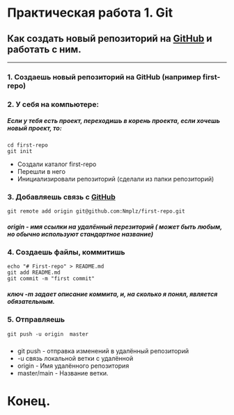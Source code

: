 # Практическая работа 1. Git

## Как создать новый репозиторий на [GitHub](https://github.com 'Гитхаб!!!') и работать с ним.
---
### 1. Создаешь новый репозиторий на GitHub (например first-repo)
### 2. У себя на компьютере:
##### Если у тебя есть проект, переходишь в корень проекта, если хочешь новый проект, то:
``` mkdir first-repo  
cd first-repo  
git init
```
* Создали каталог first-repo
* Перешли в него
* Инициализировали репозиторий (сделали из папки репозиторий)

### 3. Добавляешь связь с [GitHub](https://github.com) 
```
git remote add origin git@github.com:Nmplz/first-repo.git
```
##### origin - имя ссылки на удалённый перезиторий ( может быть любым, но обычно используют стандартное название)

### 4. Создаешь файлы, коммитишь
```
echo "# First-repo" > README.md
git add README.md
git commit -m "first commit"
```
##### ключ -m задает описание коммита, и, на сколько я понял, является обязательным.

### 5. Отправляешь

``` git push -u origin  master ```
##### 
* git push - отправка изменений в удалённый репозиторий
* -u связь локальной ветки с удалённой
* origin - Имя удалённого репозитория
* master/main - Название ветки.

# Конец.